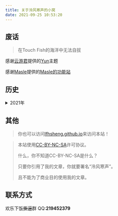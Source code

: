 ```yaml
---
title: 关于泠风寒声的小窝
date: 2021-09-25 10:53:20
---
```


## 废话

> 在Touch Fish的海洋中无法自拔
>

感谢[云游君](https://yunyoujun.cn)提供的[Yun](https://github.com/YunYouJun/hexo-theme-yun)主题

感谢[Masle](https://masle.top)提供的[Masle的功能站](https://volantis.masle.top/)

## 历史

<details>
  <summary>2021年</summary>
  <h2>11月04日</h2>
  在<a href="https://volantis.masle.top/">Masle的功能站</a>投稿<a href="https://lfhsheng.top/posts/about-blog-comment/">静态博客评论配置指南</a>。
  <h2>10月07日</h2>
  购买<a href="https://lfhsheng.top">lfhsheng.top</a>域名（第一年8元<s>薅羊毛ing</s>）
  <h2>09月26日</h2>
  <font size="4" color="red">本站建立！</font>
</details>

## 其他

<div class="success">

> 你也可以访问[lfhsheng.github.io](https://lfhsheng.github.io)来访问本站！

</div>

<div class="danger">

> 本站使用[CC-BY-NC-SA](https://creativecommons.org/licenses/by-nc-sa/4.0/deed.zh)许可协议。
>
> 什么，你不知道CC-BY-NC-SA是什么？
>
> 只要你引用了我的文章，你就要署名“泠风寒声”。
>
> 且不能为了商业目的使用我的文章。

</div>

## 联系方式

欢乐下饭~~撕逼~~群 QQ:**219452379**


